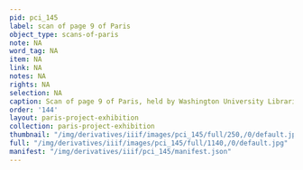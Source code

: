 ```yaml
---
pid: pci_145
label: scan of page 9 of Paris
object_type: scans-of-paris
note: NA
word_tag: NA
item: NA
link: NA
notes: NA
rights: NA
selection: NA
caption: Scan of page 9 of Paris, held by Washington University Libraries
order: '144'
layout: paris-project-exhibition
collection: paris-project-exhibition
thumbnail: "/img/derivatives/iiif/images/pci_145/full/250,/0/default.jpg"
full: "/img/derivatives/iiif/images/pci_145/full/1140,/0/default.jpg"
manifest: "/img/derivatives/iiif/pci_145/manifest.json"
---
```

